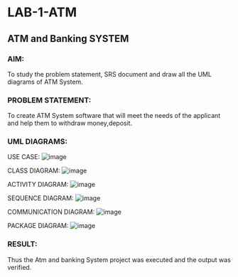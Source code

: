 # LAB-1-ATM
## ATM and Banking SYSTEM
### AIM: 
To study the problem statement, SRS document and draw all the UML diagrams of ATM
System.
### PROBLEM STATEMENT:
To create ATM System software that will meet the needs of the applicant and help them
to withdraw money,deposit.
### UML DIAGRAMS:

USE CASE:
![image](https://github.com/user-attachments/assets/9f515188-9ff4-479d-936d-2139bed6277b)

CLASS DIAGRAM:
![image](https://github.com/user-attachments/assets/6616042c-cfe8-4bc6-a3cb-9e32b7b71cf2)

ACTIVITY DIAGRAM:
![image](https://github.com/user-attachments/assets/9e9af3b4-13fd-4716-aaf2-94c6cdf88aef)

SEQUENCE DIAGRAM:
![image](https://github.com/user-attachments/assets/b815543d-20e7-4fe2-83db-f7d0bac21769)

COMMUNICATION DIAGRAM:
![image](https://github.com/user-attachments/assets/97066923-a731-42d3-9193-1e23a6984dd2)

PACKAGE DIAGRAM:
![image](https://github.com/user-attachments/assets/6eb37937-f984-4d84-80c9-6caec6a8eea6)

### RESULT: 
Thus the Atm and banking System project was executed and the output was verified.
